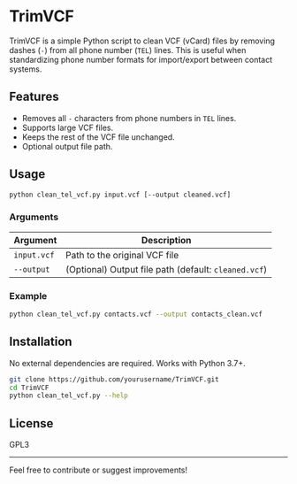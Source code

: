 # TrimVCF

TrimVCF is a simple Python script to clean VCF (vCard) files by removing dashes (`-`) from all phone number (`TEL`) lines. This is useful when standardizing phone number formats for import/export between contact systems.

## Features

- Removes all `-` characters from phone numbers in `TEL` lines.
- Supports large VCF files.
- Keeps the rest of the VCF file unchanged.
- Optional output file path.

## Usage

```bash
python clean_tel_vcf.py input.vcf [--output cleaned.vcf]
```

### Arguments

| Argument       | Description                              |
|----------------|------------------------------------------|
| `input.vcf`    | Path to the original VCF file             |
| `--output`     | (Optional) Output file path (default: `cleaned.vcf`) |

### Example

```bash
python clean_tel_vcf.py contacts.vcf --output contacts_clean.vcf
```

## Installation

No external dependencies are required. Works with Python 3.7+.

```bash
git clone https://github.com/yourusername/TrimVCF.git
cd TrimVCF
python clean_tel_vcf.py --help
```

## License

GPL3

---

Feel free to contribute or suggest improvements!
